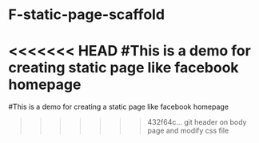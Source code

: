 # F-static-page-scaffold
<<<<<<< HEAD
#This is a demo for creating static page like facebook homepage
=======
#This is a demo for creating a static page like facebook homepage
>>>>>>> 432f64c... git header on body page and modify css file
